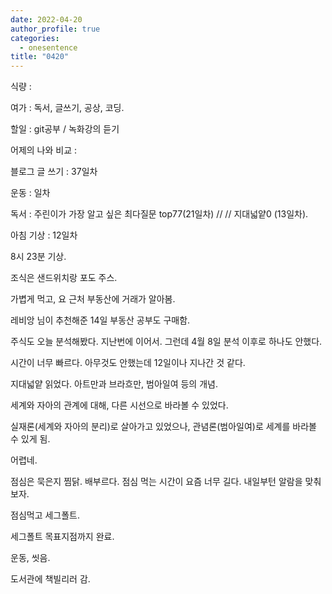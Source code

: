 ```yaml
---
date: 2022-04-20
author_profile: true
categories:
  - onesentence
title: "0420"
---
```


식량 : 

여가 : 독서, 글쓰기, 공상, 코딩.

할일 : git공부 / 녹화강의 듣기

어제의 나와 비교 : 


블로그 글 쓰기 : 37일차

운동 : 일차

독서 : 주린이가 가장 알고 싶은 최다질문 top77(21일차) // // 지대넓얕0 (13일차).

아침 기상 : 12일차



8시 23분 기상.

조식은 샌드위치랑 포도 주스.

가볍게 먹고, 요 근처 부동산에 거래가 알아봄. 

레비앙 님이 추천해준 14일 부동산 공부도 구매함.

주식도 오늘 분석해봤다. 지난번에 이어서. 그런데 4월 8일 분석 이후로 하나도 안했다. 

시간이 너무 빠르다. 아무것도 안했는데 12일이나 지나간 것 같다.

지대넓얕 읽었다. 아트만과 브라흐만, 범아일여 등의 개념. 

세계와 자아의 관계에 대해, 다른 시선으로 바라볼 수 있었다.

실재론(세계와 자아의 분리)로 살아가고 있었으나, 관념론(범아일여)로 세계를 바라볼 수 있게 됨.

어렵네.

점심은 묵은지 찜닭. 배부르다. 점심 먹는 시간이 요즘 너무 길다. 내일부턴 알람을 맞춰보자.

점심먹고 세그폴트.

세그폴트 목표지점까지 완료.

운동, 씻음.

도서관에 책빌리러 감.